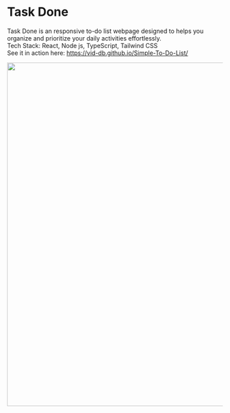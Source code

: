 # Task Done
<p>
  Task Done is an responsive to-do list webpage designed to helps you organize and prioritize your daily activities effortlessly.
  <br>
  Tech Stack: React, Node js, TypeScript, Tailwind CSS
  <br>
  See it in action here: 
  <a href="https://vid-db.github.io/Task-Done/">https://vid-db.github.io/Simple-To-Do-List/</a>
</p>

<div align="center">
  <img src="https://github.com/vid-db/Simple-To-Do-List/assets/153529283/da28935f-114b-452a-86b7-63692974b3f8" width="800"/>
</div>



